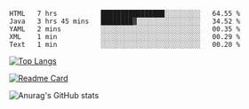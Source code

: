 <!--START_SECTION:waka-->
```text
HTML   7 hrs           ████████████████░░░░░░░░░   64.55 % 
Java   3 hrs 45 mins   ████████▓░░░░░░░░░░░░░░░░   34.52 % 
YAML   2 mins          ░░░░░░░░░░░░░░░░░░░░░░░░░   00.35 % 
XML    1 min           ░░░░░░░░░░░░░░░░░░░░░░░░░   00.29 % 
Text   1 min           ░░░░░░░░░░░░░░░░░░░░░░░░░   00.20 % 
```
<!--END_SECTION:waka-->

[![Top Langs](https://github-readme-stats.vercel.app/api/top-langs/?username=lemonsoldout&layout=compact)](https://github.com/anuraghazra/github-readme-stats)

[![Readme Card](https://github-readme-stats.vercel.app/api/pin/?username=lemonsoldout&repo=lemonsoldout.github.io)](https://github.com/anuraghazra/github-readme-stats)

![Anurag's GitHub stats](https://github-readme-stats.vercel.app/api?username=lemonsoldout&show_icons=true&theme=radical)
